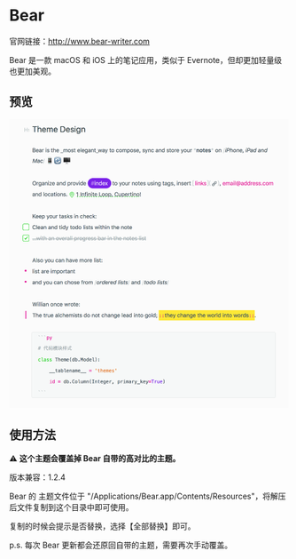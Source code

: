 # Bear

官网链接：http://www.bear-writer.com

Bear 是一款 macOS 和 iOS 上的笔记应用，类似于 Evernote，但却更加轻量级也更加美观。

## 预览

![](https://raw.githubusercontent.com/jay1803/bear-theme/master/bear-theme.png)

## 使用方法

⚠️ **这个主题会覆盖掉 Bear 自带的高对比的主题。**

版本兼容：1.2.4

Bear 的 主题文件位于 "/Applications/Bear.app/Contents/Resources"，将解压后文件复制到这个目录中即可使用。

复制的时候会提示是否替换，选择【全部替换】即可。

p.s. 每次 Bear 更新都会还原回自带的主题，需要再次手动覆盖。
